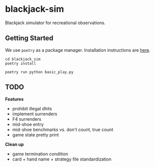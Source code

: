 # blackjack-sim

Blackjack simulator for recreational observations.

## Getting Started

We use `poetry` as a package manager. Installation instructions are [here](https://python-poetry.org/docs/#installation). 

```
cd blackjack_sim
poetry install

poetry run python basic_play.py
```

## TODO

**Features**
* prohibit illegal dhits
* implement surrenders
* F4 surrenders
* mid-shoe entry
* mid-shoe benchmarks vs. don't count, true count
* game state pretty print

**Clean up**
* game termination condition
* card + hand name + strategy file standardization 
